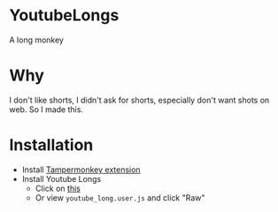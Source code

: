 # YoutubeLongs
A long monkey

# Why
I don't like shorts, I didn't ask for shorts, especially don't want shots on web. So I made this.

# Installation
- Install [Tampermonkey extension](https://chrome.google.com/webstore/detail/tampermonkey/dhdgffkkebhmkfjojejmpbldmpobfkfo?hl=en)
- Install Youtube Longs
  - Click on [this](https://github.com/zero41120/YoutubeLongs/raw/main/youtube_long.user.js)
  - Or view `youtube_long.user.js` and click "Raw"
